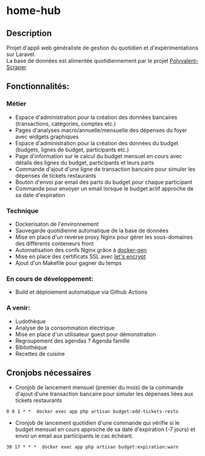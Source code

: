# home-hub

## Description

Projet d'appli web généraliste de gestion du quotidien et d'expérimentations sur Laravel.\
La base de données est alimentée quotidiennement par le projet [Polyvalent-Scraper](https://github.com/aandriano931/polyvalent-scraper)

## Fonctionnalités:
### Métier
* Espace d'administration pour la création des données bancaires (transactions, catégories, comptes etc.)
* Pages d'analyses macro/annuelle/mensuelle des dépenses du foyer avec widgets graphiques
* Espace d'administration pour la création des données du budget (budgets, lignes de budget, participants etc.)
* Page d'information sur le calcul du budget mensuel en cours avec détails des lignes du budget, participants et leurs parts
* Commande d'ajout d'une ligne de transaction bancaire pour simuler les dépenses de tickets restaurants
* Bouton d'envoi par email des parts du budget pour chaque participant
* Commande pour envoyer un email lorsque le budget actif approche de sa date d'expiration

### Technique
* Dockerisaton de l'environnement
* Sauvegarde quotidienne automatique de la base de données
* Mise en place d'un reverse proxy Nginx pour gérer les sous-domaines des différents conteneurs front
* Automatisation des confs Nginx grâce à [docker-gen](https://github.com/nginx-proxy/docker-gen)
* Mise en place des certificats SSL avec [let's encrypt](https://letsencrypt.org/)
* Ajout d'un Makefile pour gagner du temps 

### En cours de développement:
* Build et déploiement automatique via Github Actions

### A venir: 
* Ludothèque
* Analyse de la consommation électrique
* Mise en place d'un utilisateur guest pour démonstration
* Regroupement des agendas ? Agenda famille
* Bibliothèque
* Recettes de cuisine

## Cronjobs nécessaires
* Cronjob de lancement mensuel (premier du mois) de la commande d'ajout d'une transaction bancaire pour simuler les dépenses liées aux tickets restaurants

``0 0 1 * *  docker exec app php artisan budget:add-tickets-resto``

* Cronjob de lancement quotidien d'une commande qui vérifie si le budget mensuel en cours approche de sa date d'expiration (-7 jours) et envoi un email aux participants le cas échéant.

``30 17 * * *  docker exec app php artisan budget:expiration:warn``